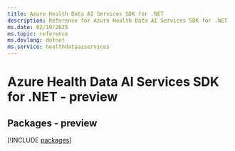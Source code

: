 ```yaml
---
title: Azure Health Data AI Services SDK for .NET
description: Reference for Azure Health Data AI Services SDK for .NET
ms.date: 02/19/2025
ms.topic: reference
ms.devlang: dotnet
ms.service: healthdataaiservices
---
```

# Azure Health Data AI Services SDK for .NET - preview
## Packages - preview
[!INCLUDE [packages](health-data-ai-services-index.md)]